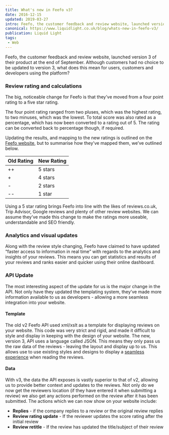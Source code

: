```yaml
---
title: What's new in Feefo v3?
date: 2016-12-15
updated: 2019-03-27
intro: Feefo, the customer feedback and review website, launched version 3 of their product at the end of September. Although customers had no choice to be updated to version 3, what does this ...
canonical: https://www.liquidlight.co.uk/blog/whats-new-in-feefo-v3/
publication: Liquid Light
tags:
 - Web
---
```


<p>Feefo, the customer feedback and review website, launched version 3 of their product at the end of September. Although customers had no choice to be updated to version 3, what does this mean for users, customers and developers using the platform?&nbsp; </p>
<h3>Review rating and calculations</h3>
<p>The big, noticeable change for Feefo is that they’ve moved from a four point rating to a five star rating. </p>
<p>The four point rating ranged from two pluses, which was the highest rating, to two minuses, which was the lowest. To total score was also rated as a percentage, which has now been converted to a rating out of 5. The rating can be converted back to percentage though, if required. </p>
<p>Updating the results, and mapping to the new ratings is outlined on the <a href="https://support.feefo.com/support/solutions/articles/8000042936-mapping-four-point-scores-to-a-five-star-rating-" target="_blank">Feefo website</a>, but to summarise how they’ve mapped them, we’ve outlined below.</p>
<div class="container"> <table class="contentAlignmentLeft"><thead><tr><th>Old Rating</th><th>New Rating</th></tr></thead><tbody><tr><td data-title="Old Rating">++</td><td data-title="New Rating">5 stars</td></tr><tr><td data-title="Old Rating">+</td><td data-title="New Rating">4 stars</td></tr><tr><td data-title="Old Rating">-</td><td data-title="New Rating">2 stars</td></tr><tr><td data-title="Old Rating">--</td><td data-title="New Rating">1 star</td></tr></tbody> </table></div>
<div class="container"><p>Using a 5 star rating brings Feefo into line with the likes of reviews.co.uk, Trip Advisor, Google reviews and plenty of other review websites. We can assume they’ve made this change to make the ratings more useable, understandable and SEO friendly. </p> <h3>Analytics and visual updates</h3> <p>Along with the review style changing, Feefo have claimed to have updated “faster access to information in real time” with regards to the analytics and insights of your reviews. This means you can get statistics and results of your reviews and ranks easier and quicker using their online dashboard. </p> <p> </p> <h3>API Update</h3> <p>The most interesting aspect of the update for us is the major change in the API. Not only have they updated the templating system, they’ve made more information available to us as developers - allowing a more seamless integration into your website. </p> <h4>Template</h4> <p>The old v2 Feefo API used xml/xslt as a template for displaying reviews on your website. This code was very strict and rigid, and made it difficult to style and display in keeping with the design of your website. The new, version 3, API uses a language called JSON. This means they only pass us the raw data of the reviews - leaving the layout and display up to us. This allows use to use existing styles and designs to display a <a href="http://www.sjahealthinsurance.com/about/testimonials/feefo-testimonials/" target="_blank">seamless experience</a> when reading the reviews. </p> <h4>Data</h4> <p>With v3, the data the API exposes is vastly superior to that of v2, allowing us to provide better context and updates to the reviews. Not only do we now get the reviewers location (if they have entered it when submitting a review) we also get any actions performed on the review after it has been submitted. The actions which we can now show on your website include:</p><ul><li><strong>Replies</strong> - if the company replies to a review or the original review replies</li><li><strong>Review rating update</strong> - If the reviewer updates the score rating after the initial review</li><li><strong>Review retitle</strong> - If the review has updated the title/subject of their review</li></ul></div>
